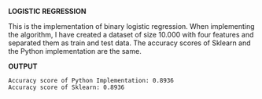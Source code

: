 **LOGISTIC REGRESSION**

This is the implementation of binary logistic regression. When implementing the algorithm, I have created a dataset of size 
10.000 with four features and separated them as train and test data. The accuracy scores of Sklearn and the Python 
implementation are the same.

**OUTPUT**


```
Accuracy score of Python Implementation: 0.8936
Accuracy score of Sklearn: 0.8936
```
